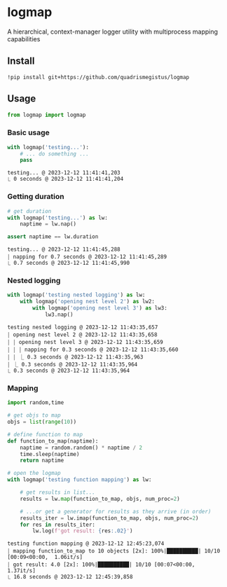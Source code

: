 # logmap

A hierarchical, context-manager logger utility with multiprocess mapping capabilities

## Install

```
!pip install git+https://github.com/quadrismegistus/logmap
```

## Usage


```python
from logmap import logmap
```

### Basic usage


```python
with logmap('testing...'):
    # ... do something ...
    pass
```

    testing... @ 2023-12-12 11:41:41,203
    ⎿ 0 seconds @ 2023-12-12 11:41:41,204


### Getting duration


```python
# get duration
with logmap('testing...') as lw:
    naptime = lw.nap()

assert naptime == lw.duration
```

    testing... @ 2023-12-12 11:41:45,288
    ￨ napping for 0.7 seconds @ 2023-12-12 11:41:45,289
    ⎿ 0.7 seconds @ 2023-12-12 11:41:45,990


### Nested logging


```python
with logmap('testing nested logging') as lw:
    with logmap('opening nest level 2') as lw2:
        with logmap('opening nest level 3') as lw3:
            lw3.nap()
```

    testing nested logging @ 2023-12-12 11:43:35,657
    ￨ opening nest level 2 @ 2023-12-12 11:43:35,658
    ￨ ￨ opening nest level 3 @ 2023-12-12 11:43:35,659
    ￨ ￨ ￨ napping for 0.3 seconds @ 2023-12-12 11:43:35,660
    ￨ ￨ ⎿ 0.3 seconds @ 2023-12-12 11:43:35,963
    ￨ ⎿ 0.3 seconds @ 2023-12-12 11:43:35,964
    ⎿ 0.3 seconds @ 2023-12-12 11:43:35,964


### Mapping


```python
import random,time

# get objs to map
objs = list(range(10))

# define function to map
def function_to_map(naptime):
    naptime = random.random() * naptime / 2
    time.sleep(naptime)
    return naptime

# open the logmap
with logmap('testing function mapping') as lw:

    # get results in list...
    results = lw.map(function_to_map, objs, num_proc=2)

    # ...or get a generator for results as they arrive (in order)
    results_iter = lw.imap(function_to_map, objs, num_proc=2)
    for res in results_iter:
        lw.log(f'got result: {res:.02}')
```

    testing function mapping @ 2023-12-12 12:45:23,074
    ￨ mapping function_to_map to 10 objects [2x]: 100%|██████████| 10/10 [00:09<00:00,  1.06it/s]
    ￨ got result: 4.0 [2x]: 100%|██████████| 10/10 [00:07<00:00,  1.37it/s]             
    ⎿ 16.8 seconds @ 2023-12-12 12:45:39,858

